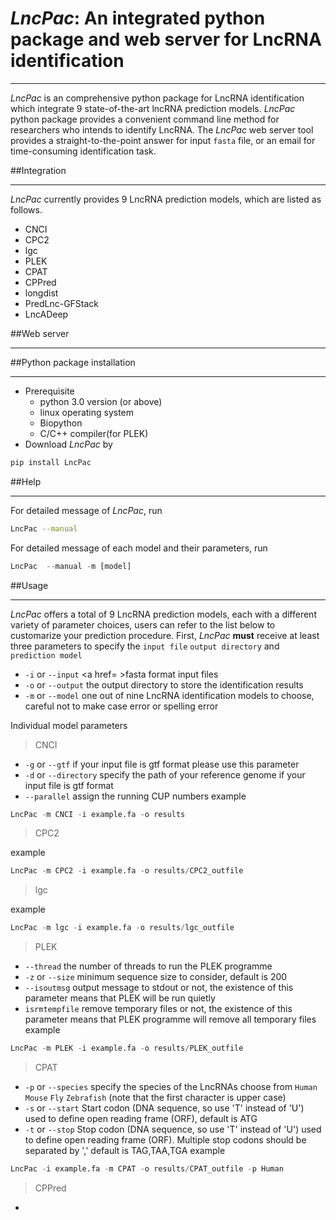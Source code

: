 # ***LncPac***: An integrated python package and web server for LncRNA identification

-------------------

*LncPac* is an comprehensive python package for LncRNA identification which integrate 9 state-of-the-art lncRNA prediction models. *LncPac* python package provides a convenient command line method for researchers who intends to identify LncRNA. The *LncPac* web server tool provides a straight-to-the-point answer for input `fasta` file, or an email for time-consuming identification task.

##Integration

----------------------

*LncPac* currently provides 9 LncRNA prediction models, which are listed as follows. 

 - CNCI
 - CPC2
 - lgc
 - PLEK
 - CPAT
 - CPPred
 - longdist
 - PredLnc-GFStack
 - LncADeep

##Web server

----------------------

##Python package installation

----------------------

 - Prerequisite
    - python 3.0 version (or above)
    - linux operating system
    - Biopython
    - C/C++ compiler(for PLEK)
 - Download *LncPac* by

```bash
pip install LncPac
```

##Help

------------------------

For detailed message of *LncPac*, run

```bash
LncPac --manual
```

For detailed message of each model and their parameters, run

```python
LncPac  --manual -m [model]
```

##Usage

------------------------

*LncPac* offers a total of 9 LncRNA prediction models, each with a different variety of parameter choices, users can refer to the list below to customarize your prediction procedure.
First, *LncPac* **must** receive at least three parameters to specify the `input file` `output directory` and `prediction model`

 - `-i` or `--input`  <a href= >fasta</a> format input files
 - `-o` or `--output` the output directory to store the identification results
 - `-m` or `--model` one out of nine LncRNA identification models to choose, careful not to make case error or spelling error

Individual model parameters

>CNCI

 - `-g` or `--gtf`  if your input file is gtf format please use this parameter
 - `-d` or `--directory` specify the path of your reference genome if your input file is gtf format
 - `--parallel` assign the running CUP numbers
example
```python
LncPac -m CNCI -i example.fa -o results
```

> CPC2

example
```python
LncPac -m CPC2 -i example.fa -o results/CPC2_outfile
```
> lgc

example
```python
LncPac -m lgc -i example.fa -o results/lgc_outfile
```
> PLEK   

 - `--thread` the number of threads to run the PLEK programme
 - `-z` or `--size` minimum sequence size to consider, default is 200
 - `--isoutmsg` output message to stdout or not, the existence of this parameter means that PLEK will be run quietly
 - `isrmtempfile` remove temporary files or not, the existence of this parameter means that PLEK programme will remove all temporary files
example
```python
LncPac -m PLEK -i example.fa -o results/PLEK_outfile
```
>CPAT
  
 - `-p` or `--species` specify the species of the LncRNAs choose from `Human` `Mouse` `Fly` `Zebrafish` (note that the first character is upper case)
 - `-s` or `--start` Start codon (DNA sequence, so use 'T' instead of 'U') used to define open reading frame (ORF), default is ATG
 - `-t` or `--stop` Stop codon (DNA sequence, so use 'T' instead of 'U') used to define open reading frame (ORF). Multiple stop codons should be separated by ',' default is TAG,TAA,TGA
example
```python
LncPac -i example.fa -m CPAT -o results/CPAT_outfile -p Human
```
>CPPred

 - 
